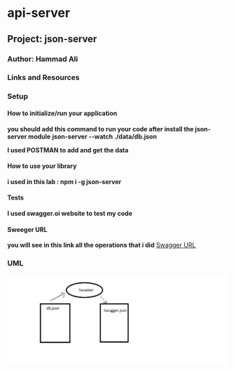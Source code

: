 # api-server


## Project: json-server

### Author: Hammad Ali

### Links and Resources




### Setup

#### How to initialize/run your application 

**you should add this command to run your code after install the json-server module**
**json-server --watch ./data/db.json**

**I used POSTMAN to add and get the data** 


#### How to use your library 

**i used in this lab : npm i -g json-server**

#### Tests
**I used swagger.oi website to test my code**

#### Sweeger URL
**you will see in this link all the operations that i did**
[Swagger URL](https://app.swaggerhub.com/apis/Hammadsoloman/json-server/0.1)

### UML
![image](./assest/lab-06.jpg)

